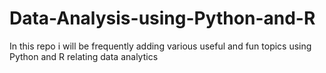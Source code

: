 # Data-Analysis-using-Python-and-R
In this repo i will be frequently adding various useful and fun topics using Python and R relating data analytics

